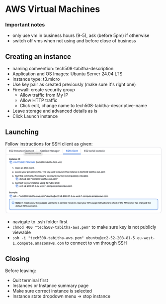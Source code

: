 # AWS Virtual Machines

### Important notes
- only use vm in business hours (9-5), ask (before 5pm) if otherwise
- switch off vms when not using and before close of business

## Creating an instance
- naming comvention: tech508-tabitha-description
- Application and OS Images: Ubuntu Server 24.04 LTS
- Instance type: t3.micro
- Use key pair as created previously (make sure it's right one)
- Firewall: create security group
  - Allow traffic from My IP
  - Allow HTTP traffic
  - Click edit, change name to tech508-tabitha-descriptive-name
- Leave storage and advanced details as is
- Click Launch instance

## Launching
Follow instructions for SSH client as given:
![SSHinstructions](AWS-SSH.png)
- navigate to .ssh folder first
- `chmod 400 "tech508-tabitha-aws.pem"` to make sure key is not publicly viewable
- `ssh -i "tech508-tabitha-aws.pem" ubuntu@ec2-52-208-81-5.eu-west-1.compute.amazonaws.com` to connect to vm through SSH

## Closing
Before leaving:
- Quit terminal first
- Instances or Instance summary page
- Make sure correct instance is selected
- Instance state dropdown menu -> stop instance